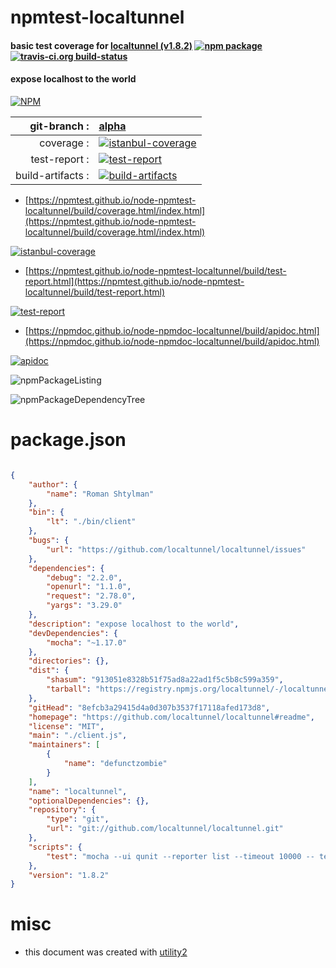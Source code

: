 # npmtest-localtunnel

#### basic test coverage for  [localtunnel (v1.8.2)](https://github.com/localtunnel/localtunnel#readme)  [![npm package](https://img.shields.io/npm/v/npmtest-localtunnel.svg?style=flat-square)](https://www.npmjs.org/package/npmtest-localtunnel) [![travis-ci.org build-status](https://api.travis-ci.org/npmtest/node-npmtest-localtunnel.svg)](https://travis-ci.org/npmtest/node-npmtest-localtunnel)

#### expose localhost to the world

[![NPM](https://nodei.co/npm/localtunnel.png?downloads=true&downloadRank=true&stars=true)](https://www.npmjs.com/package/localtunnel)

| git-branch : | [alpha](https://github.com/npmtest/node-npmtest-localtunnel/tree/alpha)|
|--:|:--|
| coverage : | [![istanbul-coverage](https://npmtest.github.io/node-npmtest-localtunnel/build/coverage.badge.svg)](https://npmtest.github.io/node-npmtest-localtunnel/build/coverage.html/index.html)|
| test-report : | [![test-report](https://npmtest.github.io/node-npmtest-localtunnel/build/test-report.badge.svg)](https://npmtest.github.io/node-npmtest-localtunnel/build/test-report.html)|
| build-artifacts : | [![build-artifacts](https://npmtest.github.io/node-npmtest-localtunnel/glyphicons_144_folder_open.png)](https://github.com/npmtest/node-npmtest-localtunnel/tree/gh-pages/build)|

- [https://npmtest.github.io/node-npmtest-localtunnel/build/coverage.html/index.html](https://npmtest.github.io/node-npmtest-localtunnel/build/coverage.html/index.html)

[![istanbul-coverage](https://npmtest.github.io/node-npmtest-localtunnel/build/screenCapture.buildCi.browser.%252Ftmp%252Fbuild%252Fcoverage.lib.html.png)](https://npmtest.github.io/node-npmtest-localtunnel/build/coverage.html/index.html)

- [https://npmtest.github.io/node-npmtest-localtunnel/build/test-report.html](https://npmtest.github.io/node-npmtest-localtunnel/build/test-report.html)

[![test-report](https://npmtest.github.io/node-npmtest-localtunnel/build/screenCapture.buildCi.browser.%252Ftmp%252Fbuild%252Ftest-report.html.png)](https://npmtest.github.io/node-npmtest-localtunnel/build/test-report.html)

- [https://npmdoc.github.io/node-npmdoc-localtunnel/build/apidoc.html](https://npmdoc.github.io/node-npmdoc-localtunnel/build/apidoc.html)

[![apidoc](https://npmdoc.github.io/node-npmdoc-localtunnel/build/screenCapture.buildCi.browser.%252Ftmp%252Fbuild%252Fapidoc.html.png)](https://npmdoc.github.io/node-npmdoc-localtunnel/build/apidoc.html)

![npmPackageListing](https://npmtest.github.io/node-npmtest-localtunnel/build/screenCapture.npmPackageListing.svg)

![npmPackageDependencyTree](https://npmtest.github.io/node-npmtest-localtunnel/build/screenCapture.npmPackageDependencyTree.svg)



# package.json

```json

{
    "author": {
        "name": "Roman Shtylman"
    },
    "bin": {
        "lt": "./bin/client"
    },
    "bugs": {
        "url": "https://github.com/localtunnel/localtunnel/issues"
    },
    "dependencies": {
        "debug": "2.2.0",
        "openurl": "1.1.0",
        "request": "2.78.0",
        "yargs": "3.29.0"
    },
    "description": "expose localhost to the world",
    "devDependencies": {
        "mocha": "~1.17.0"
    },
    "directories": {},
    "dist": {
        "shasum": "913051e8328b51f75ad8a22ad1f5c5b8c599a359",
        "tarball": "https://registry.npmjs.org/localtunnel/-/localtunnel-1.8.2.tgz"
    },
    "gitHead": "8efcb3a29415d4a0d307b3537f17118afed173d8",
    "homepage": "https://github.com/localtunnel/localtunnel#readme",
    "license": "MIT",
    "main": "./client.js",
    "maintainers": [
        {
            "name": "defunctzombie"
        }
    ],
    "name": "localtunnel",
    "optionalDependencies": {},
    "repository": {
        "type": "git",
        "url": "git://github.com/localtunnel/localtunnel.git"
    },
    "scripts": {
        "test": "mocha --ui qunit --reporter list --timeout 10000 -- test/index.js"
    },
    "version": "1.8.2"
}
```



# misc
- this document was created with [utility2](https://github.com/kaizhu256/node-utility2)
